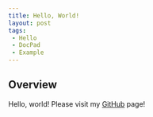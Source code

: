 ```yaml
---
title: Hello, World!
layout: post
tags:
 - Hello
 - DocPad
 - Example
---
```


Overview
--------

Hello, world! Please visit my [GitHub](https://JasonPaulGardner.github.io/) page!